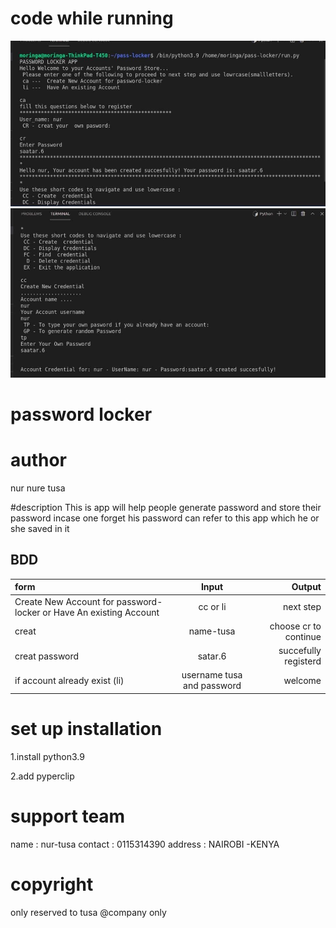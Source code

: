 # code while running 
 <img src="/11.jpeg">
  <img src="/22.jpeg">


# password locker

# author
nur nure tusa

#description
This is app will help people generate password and store their password incase one forget his password can refer to this app which he or she saved in it



## BDD
| form     | Input        | Output       |
| :------------- | :----------: | -----------: |
|  Create New Account for password-locker or  Have An existing Account |  cc or li |  next step  |
| creat |name-tusa    |   choose cr to continue  |
|  creat password |   satar.6 |    succefully registerd |
|     if account already exist (li) |  username tusa   and password | welcome



# set up installation
1.install python3.9

2.add pyperclip

# support team
name :  nur-tusa 
contact : 0115314390
address : NAIROBI -KENYA



# copyright 
only reserved to tusa @company  only
